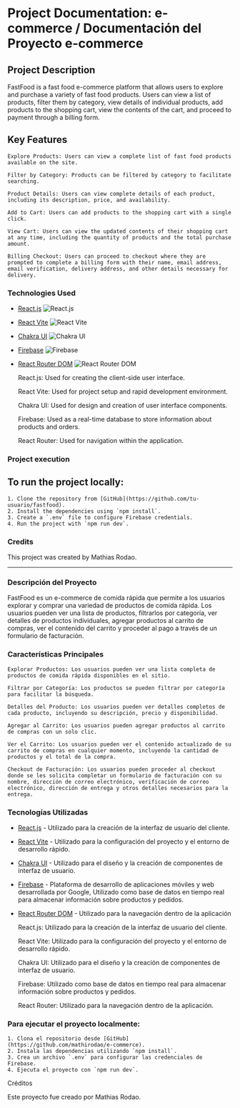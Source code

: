 # Project Documentation: e-commerce / Documentación del Proyecto e-commerce 

## Project Description

FastFood is a fast food e-commerce platform that allows users to explore and purchase a variety of fast food products. Users can view a list of products, filter them by category, view details of individual products, add products to the shopping cart, view the contents of the cart, and proceed to payment through a billing form.

## Key Features

    Explore Products: Users can view a complete list of fast food products available on the site.

    Filter by Category: Products can be filtered by category to facilitate searching.

    Product Details: Users can view complete details of each product, including its description, price, and availability.

    Add to Cart: Users can add products to the shopping cart with a single click.

    View Cart: Users can view the updated contents of their shopping cart at any time, including the quantity of products and the total purchase amount.

    Billing Checkout: Users can proceed to checkout where they are prompted to complete a billing form with their name, email address, email verification, delivery address, and other details necessary for delivery.
    
### Technologies Used
- [React.js](https://reactjs.org/) ![React.js](https://img.shields.io/badge/-React.js-61DAFB?style=flat-square&logo=React&logoColor=white)
- [React Vite](https://vitejs.dev/guide/) ![React Vite](https://img.shields.io/badge/-React_Vite-646CFF?style=flat-square&logo=Vite&logoColor=white)
- [Chakra UI](https://chakra-ui.com/) ![Chakra UI](https://img.shields.io/badge/-Chakra_UI-319795?style=flat-square&logo=Chakra-UI&logoColor=white)
- [Firebase](https://firebase.google.com/) ![Firebase](https://img.shields.io/badge/-Firebase-FFCA28?style=flat-square&logo=Firebase&logoColor=black)
- [React Router DOM](https://reactrouter.com/web/guides/quick-start) ![React Router DOM](https://img.shields.io/badge/-React_Router_DOM-CA4245?style=flat-square&logo=React-Router&logoColor=white)


    React.js: Used for creating the client-side user interface.

    React Vite: Used for project setup and rapid development environment.

    Chakra UI: Used for design and creation of user interface components.

    Firebase: Used as a real-time database to store information about products and orders.

    React Router: Used for navigation within the application.

### Project execution

## To run the project locally:

    1. Clone the repository from [GitHub](https://github.com/tu-usuario/fastfood).
    2. Install the dependencies using `npm install`.
    3. Create a `.env` file to configure Firebase credentials.
    4. Run the project with `npm run dev`.

### Credits

This project was created by Mathias Rodao.

------------------------------------------------------------------------------------------------

### Descripción del Proyecto

FastFood es un e-commerce de comida rápida que permite a los usuarios explorar y comprar una variedad de productos de comida rápida. Los usuarios pueden ver una lista de productos, filtrarlos por categoría, ver detalles de productos individuales, agregar productos al carrito de compras, ver el contenido del carrito y proceder al pago a través de un formulario de facturación.

### Características Principales

    Explorar Productos: Los usuarios pueden ver una lista completa de productos de comida rápida disponibles en el sitio.

    Filtrar por Categoría: Los productos se pueden filtrar por categoría para facilitar la búsqueda.

    Detalles del Producto: Los usuarios pueden ver detalles completos de cada producto, incluyendo su descripción, precio y disponibilidad.

    Agregar al Carrito: Los usuarios pueden agregar productos al carrito de compras con un solo clic.

    Ver el Carrito: Los usuarios pueden ver el contenido actualizado de su carrito de compras en cualquier momento, incluyendo la cantidad de productos y el total de la compra.

    Checkout de Facturación: Los usuarios pueden proceder al checkout donde se les solicita completar un formulario de facturación con su nombre, dirección de correo electrónico, verificación de correo electrónico, dirección de entrega y otros detalles necesarios para la entrega.

### Tecnologías Utilizadas

- [React.js](https://reactjs.org/) - Utilizado para la creación de la interfaz de usuario del cliente.
- [React Vite](https://vitejs.dev/guide/) - Utilizado para la configuración del proyecto y el entorno de desarrollo rápido.
- [Chakra UI](https://chakra-ui.com/) - Utilizado para el diseño y la creación de componentes de interfaz de usuario.
- [Firebase](https://firebase.google.com/) - Plataforma de desarrollo de aplicaciones móviles y web desarrollada por Google, Utilizado como base de datos en tiempo real para almacenar información sobre productos y pedidos.
- [React Router DOM](https://reactrouter.com/web/guides/quick-start) - Utilizado para la navegación dentro de la aplicación

    React.js: Utilizado para la creación de la interfaz de usuario del cliente.

    React Vite: Utilizado para la configuración del proyecto y el entorno de desarrollo rápido.

    Chakra UI: Utilizado para el diseño y la creación de componentes de interfaz de usuario.

    Firebase: Utilizado como base de datos en tiempo real para almacenar información sobre productos y pedidos.

    React Router: Utilizado para la navegación dentro de la aplicación.

### Para ejecutar el proyecto localmente:

    1. Clona el repositorio desde [GitHub](https://github.com/mathirodao/e-commerce).
    2. Instala las dependencias utilizando `npm install`.
    3. Crea un archivo `.env` para configurar las credenciales de Firebase.
    4. Ejecuta el proyecto con `npm run dev`.

Créditos

Este proyecto fue creado por Mathias Rodao.
